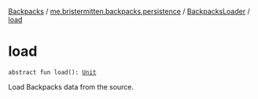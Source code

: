 [Backpacks](../../index.md) / [me.bristermitten.backpacks.persistence](../index.md) / [BackpacksLoader](index.md) / [load](./load.md)

# load

`abstract fun load(): `[`Unit`](https://kotlinlang.org/api/latest/jvm/stdlib/kotlin/-unit/index.html)

Load Backpacks data from the source.

